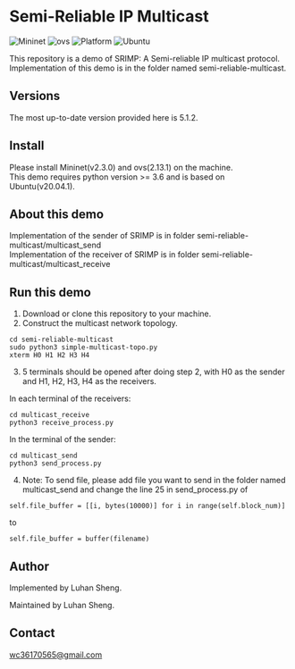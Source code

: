 # Semi-Reliable IP Multicast

![Mininet](https://img.shields.io/badge/Mininet-2.3.0-blue)
![ovs](https://img.shields.io/badge/ovs-2.13.1-yellowgreen)
![Platform](https://img.shields.io/badge/platform-Linux-lightgray.svg)
![Ubuntu](https://img.shields.io/badge/Ubuntu-20.04.1-orange)

This repository is a demo of SRIMP: A Semi-reliable IP multicast protocol.  
Implementation of this demo is in the folder named semi-reliable-multicast.  


## <a name="versions"></a> Versions

The most up-to-date version provided here is 5.1.2.


## Install
Please install Mininet(v2.3.0) and ovs(2.13.1) on the machine.  
This demo requires python version >= 3.6 and is based on Ubuntu(v20.04.1).  

## About this demo
Implementation of the sender of SRIMP is in folder semi-reliable-multicast/multicast_send  
Implementation of the receiver of SRIMP is in folder semi-reliable-multicast/multicast_receive  

## Run this demo
1. Download or clone this repository to your machine.  
2. Construct the multicast network topology. 
```
cd semi-reliable-multicast  
sudo python3 simple-multicast-topo.py  
xterm H0 H1 H2 H3 H4  
```
3. 5 terminals should be opened after doing step 2, with H0 as the sender and H1, H2, H3, H4 as the receivers.  

In each terminal of the receivers:  
```
cd multicast_receive  
python3 receive_process.py  
```
In the terminal of the sender:  
```
cd multicast_send  
python3 send_process.py  
```
4. Note: 
To send file, please add file you want to send in the folder named multicast_send and change the line 25 in send_process.py of
```
self.file_buffer = [[i, bytes(10000)] for i in range(self.block_num)]
```
to
```
self.file_buffer = buffer(filename)
```
## Author

Implemented by Luhan Sheng.

Maintained by Luhan Sheng.

## Contact

wc36170565@gmail.com


